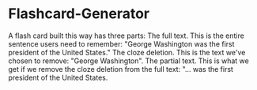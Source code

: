 # Flashcard-Generator
A flash card built this way has three parts: The full text. This is the entire sentence users need to remember: "George Washington was the first president of the United States." The cloze deletion. This is the text we've chosen to remove: "George Washington". The partial text. This is what we get if we remove the cloze deletion from the full text: "... was the first president of the United States.
